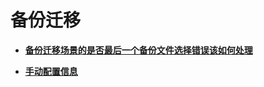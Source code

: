 # 备份迁移<a name="drs_04_0457"></a>

-   **[备份迁移场景的是否最后一个备份文件选择错误该如何处理](备份迁移场景的是否最后一个备份文件选择错误该如何处理.md)**  

-   **[手动配置信息](手动配置信息.md)**  



